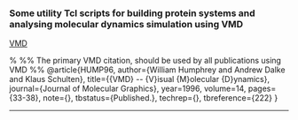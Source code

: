 ### Some utility Tcl scripts for building protein systems and analysing molecular dynamics simulation using VMD

<a href="https://www.ks.uiuc.edu/Research/vmd/">VMD</a>

%
%% The primary VMD citation, should be used by all publications using VMD
%%
@article{HUMP96,
  author={William Humphrey and Andrew Dalke and Klaus Schulten},
  title={{VMD} -- {V}isual {M}olecular {D}ynamics},
  journal={Journal of Molecular Graphics},
  year=1996,
  volume=14,
  pages={33-38},
  note={},
  tbstatus={Published.},
  techrep={},
  tbreference={222}
}


------

